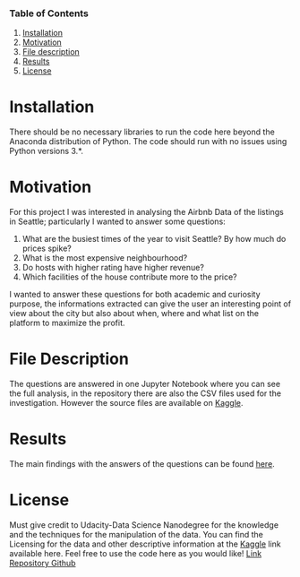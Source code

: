 ### Table of Contents

1. [ Installation ](#installation)
2. [ Motivation ](#motivation)
3. [ File description ](#file_desc)
4. [ Results ](#result)
5. [ License ](#license)

# Installation <a name="installation"></a>

There should be no necessary libraries to run the code here beyond the Anaconda distribution of Python. 
The code should run with no issues using Python versions 3.*.

# Motivation <a name="motivation"></a>

For this project I was interested in analysing the Airbnb Data of the listings in Seattle; particularly I wanted to answer some questions:

1. What are the busiest times of the year to visit Seattle? By how much do prices spike?
2. What is the most expensive neighbourhood?
3. Do hosts with higher rating have higher revenue?
4. Which facilities of the house contribute more to the price?

I wanted to answer these questions for both academic and curiosity purpose, the informations extracted can give the user an interesting point of view about the city but also about when, where and what list on the platform to maximize the profit.

# File Description <a name="file_desc"></a>

The questions are answered in one Jupyter Notebook where you can see the full analysis, in the repository there are also the CSV files used for the investigation.
However the source files are available on [Kaggle](https://www.kaggle.com/datasets/airbnb/seattle).

# Results <a name="result"></a>
The main findings with the answers of the questions can be found [here](https://medium.com/@thomasredz/so-you-wanna-list-a-property-on-the-airbnb-market-maybe-this-can-help-ffcbda1b4da0).

# License <a name="license"></a>
Must give credit to Udacity-Data Science Nanodegree for the knowledge and the techniques for the manipulation of the data. 
You can find the Licensing for the data and other descriptive information at the [Kaggle](https://www.kaggle.com/datasets/airbnb/seattle) link available here. 
Feel free to use the code here as you would like!
[Link Repository Github](https://github.com/thomasredz/airbnb-seattle)
